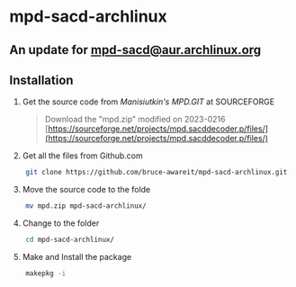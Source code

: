 # mpd-sacd-archlinux
An update for mpd-sacd@aur.archlinux.org
---
## Installation
1. Get the source code from _Manisiutkin's MPD.GIT_ at SOURCEFORGE  
   > Download the "mpd.zip" modified on 2023-0216  
   > [https://sourceforge.net/projects/mpd.sacddecoder.p/files/](https://sourceforge.net/projects/mpd.sacddecoder.p/files/)
2. Get all the files from Github.com
```bash
    git clone https://github.com/bruce-awareit/mpd-sacd-archlinux.git
```
3. Move the source code to the folde
```bash
    mv mpd.zip mpd-sacd-archlinux/
```
4. Change to the folder
```bash
    cd mpd-sacd-archlinux/
```
5. Make and Install the package
```bash
    makepkg -i  
```